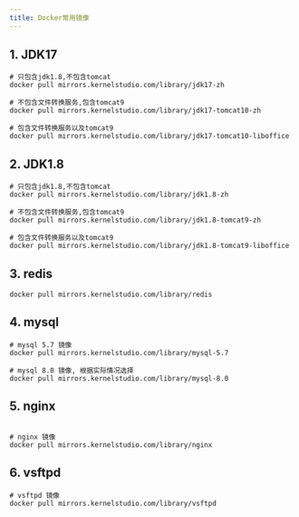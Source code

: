 ```yaml
---
title: Docker常用镜像
---
```


## 1. JDK17

```shell
# 只包含jdk1.8,不包含tomcat
docker pull mirrors.kernelstudio.com/library/jdk17-zh

# 不包含文件转换服务,包含tomcat9
docker pull mirrors.kernelstudio.com/library/jdk17-tomcat10-zh

# 包含文件转换服务以及tomcat9
docker pull mirrors.kernelstudio.com/library/jdk17-tomcat10-liboffice
```

## 2. JDK1.8

```shell
# 只包含jdk1.8,不包含tomcat
docker pull mirrors.kernelstudio.com/library/jdk1.8-zh

# 不包含文件转换服务,包含tomcat9
docker pull mirrors.kernelstudio.com/library/jdk1.8-tomcat9-zh

# 包含文件转换服务以及tomcat9
docker pull mirrors.kernelstudio.com/library/jdk1.8-tomcat9-liboffice
```


## 3. redis

```shell
docker pull mirrors.kernelstudio.com/library/redis
```

## 4. mysql

```shell
# mysql 5.7 镜像
docker pull mirrors.kernelstudio.com/library/mysql-5.7

# mysql 8.0 镜像, 根据实际情况选择
docker pull mirrors.kernelstudio.com/library/mysql-8.0
```

## 5. nginx

```shell

# nginx 镜像
docker pull mirrors.kernelstudio.com/library/nginx

```

## 6. vsftpd

```shell
# vsftpd 镜像
docker pull mirrors.kernelstudio.com/library/vsftpd
```